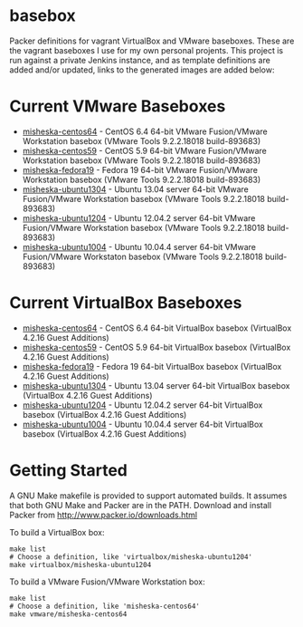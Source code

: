 basebox
=======

Packer definitions for vagrant VirtualBox and VMware baseboxes. 
These are the vagrant baseboxes I use for my own personal projents. 
This project is run against a private Jenkins instance, and as template
definitions are added and/or updated, links to the generated images are
added below:

Current VMware Baseboxes
========================

* [misheska-centos64](https://www.dropbox.com/s/78amja9zgzsxfcm/misheska-centos64.box) - CentOS 6.4 64-bit VMware Fusion/VMware Workstation basebox (VMware Tools 9.2.2.18018 build-893683)
* [misheska-centos59](https://www.dropbox.com/s/26w92xn6dcwu1zv/misheska-centos59.box) - CentOS 5.9 64-bit VMware Fusion/VMware Workstation basebox (VMware Tools 9.2.2.18018 build-893683)
* [misheska-fedora19](https://www.dropbox.com/s/ydcdppet0tgbggl/misheska-fedora19.box) - Fedora 19 64-bit VMware Fusion/VMware Workstation basebox (VMware Tools 9.2.2.18018 build-893683)
* [misheska-ubuntu1304](https://www.dropbox.com/s/i95ij2nzg9lut2l/misheska-ubuntu1304.box) - Ubuntu 13.04 server 64-bit VMware Fusion/VMware Workstation basebox (VMware Tools 9.2.2.18018 build-893683)
* [misheska-ubuntu1204](/Users/misheska/Dropbox/basebox-packer/vmware/misheska-ubuntu1204.box) - Ubuntu 12.04.2 server 64-bit VMware Fusion/VMware Workstation basebox (VMware Tools 9.2.2.18018 build-893683)
* [misheska-ubuntu1004](https://www.dropbox.com/s/gaa8frli5g6e2tr/misheska-ubuntu1004.box) - Ubuntu 10.04.4 server 64-bit VMware Fusion/VMware Workstaton basebox (VMware Tools 9.2.2.18018 build-893683)

Current VirtualBox Baseboxes
============================

* [misheska-centos64](https://www.dropbox.com/s/y733o4ifkowc1w0/misheska-centos64.box) - CentOS 6.4 64-bit VirtualBox basebox (VirtualBox 4.2.16 Guest Additions)
* [misheska-centos59](https://www.dropbox.com/s/to898rawsb5klz1/misheska-centos59.box) - CentOS 5.9 64-bit VirtualBox basebox (VirtualBox 4.2.16 Guest Additions)
* [misheska-fedora19](https://www.dropbox.com/s/dvin3su7tr4rsme/misheska-fedora19.box) - Fedora 19 64-bit VirtualBox basebox (VirtualBox 4.2.16 Guest Additions)
* [misheska-ubuntu1304](https://www.dropbox.com/s/sacy9xv7065j3i7/misheska-ubuntu1304.box) - Ubuntu 13.04 server 64-bit VirtualBox basebox (VirtualBox 4.2.16 Guest Additions)
* [misheska-ubuntu1204](https://www.dropbox.com/s/yfojlwxq66im9hk/misheska-ubuntu1204.box) - Ubuntu 12.04.2 server 64-bit VirtualBox basebox (VirtualBox 4.2.16 Guest Additions)
* [misheska-ubuntu1004](https://www.dropbox.com/s/i8g9udzui3fm6yf/misheska-ubuntu1004.box) - Ubuntu 10.04.4 server 64-bit VirtualBox basebox (VirtualBox 4.2.16 Guest Additions)

Getting Started
===============

A GNU Make makefile is provided to support automated builds.  It assumes
that both GNU Make and Packer are in the PATH.  Download and install
Packer from <http://www.packer.io/downloads.html>  

To build a VirtualBox box:

    make list
    # Choose a definition, like 'virtualbox/misheska-ubuntu1204'
    make virtualbox/misheska-ubuntu1204

To build a VMware Fusion/VMware Workstation box:

    make list
    # Choose a definition, like 'misheska-centos64'
    make vmware/misheska-centos64
